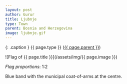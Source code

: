 ```yaml
---
layout: post
author: Gurur
title: Ljubnje
type: Town
parent: Bosnia and Herzegovina
image: ljubnje.gif
---
```

{: .caption }
{{ page.type }} ([{{ page.parent }}](/2019/03/30/bosnia-and-herzegovina.html))

![Flag of {{ page.title }}](/assets/img/{{ page.image }})

*Flag proportions*: 1:2

Blue band with the municipal coat-of-arms at the centre.